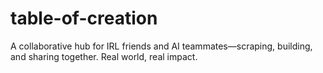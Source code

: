 # table-of-creation
A collaborative hub for IRL friends and AI teammates—scraping, building, and sharing together. Real world, real impact.
